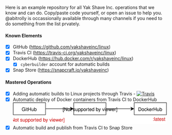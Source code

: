 Here is an example repository for all Yak Shave Inc. operations
that we know and can do. Copy/paste code yourself, or open an issue
to help you. @abitrolly is occassionally available through many
channels if you need to do something from the list prvately.

#### Known Elements

* [x] GitHub (https://github.com/yakshaveinc/linux)
* [x] Travis CI (https://travis-ci.org/yakshaveinc/linux)
* [x] DockerHub (https://hub.docker.com/r/yakshaveinc/linux)
  * [x] `cyberbuilder` account for automatic builds
* [x] Snap Store (https://snapcraft.io/yakshaveinc)

#### Mastered Operations

* [x] Adding automatic builds to Linux projects through Travis - [![Travis](https://img.shields.io/travis/yakshaveinc/linux.svg)](https://travis-ci.org/yakshaveinc/linux)
* [x] Automatic deploy of Docker containers from Travis CI to DockerHub    
      ![github->travis->dockerhub](./docops/ops-travis-dockerhub.svg)
* [x] Automatic build and publish from Travis CI to Snap Store
